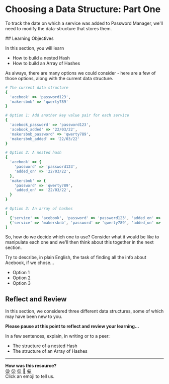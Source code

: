 # Choosing a Data Structure: Part One

To track the date on which a service was added to Password Manager, we'll need to modify the data-structure that stores them.

## Learning Objectives

In this section, you will learn
- How to build a nested Hash
- How to build an Array of Hashes

As always, there are many options we could consider - here are a few of those options, along with the current data structure.

```ruby
# The current data structure
{
  'acebook' => 'password123',
  'makersbnb' => 'qwerty789'
}

# Option 1: Add another key value pair for each service
{
  'acebook_password' => 'password123',
  'acebook_added' => '22/03/22',
  'makersbnb_password' => 'qwerty789',
  'makersbnb_added' => '22/03/22'
}

# Option 2: A nested hash
{
  'acebook' => {
    'password' => 'password123',
    'added_on' => '22/03/22',
  },
  'makersbnb' => {
    'password' => 'qwerty789',
    'added_on' => '22/03/22',
  }
}

# Option 3: An array of hashes
[
  {'service' => 'acebook', 'password' => 'password123', 'added_on' => '22/03/22'},
  {'service' => 'makersbnb', 'password' => 'qwerty789', 'added_on' => '22/03/22'}
]
```

So, how do we decide which one to use? Consider what it would be like to manipulate each one and we'll then think about this together in the next section.

Try to describe, in plain English, the task of finding all the info about Acebook, if we chose...
  - Option 1
  - Option 2
  - Option 3

## Reflect and Review

In this section, we considered three different data structures, some of which may have been new to you.

**Please pause at this point to reflect and review your learning...**

In a few sentences, explain, in writing or to a peer:
- The structure of a nested Hash
- The structure of an Array of Hashes



<!-- BEGIN GENERATED SECTION DO NOT EDIT -->

---

**How was this resource?**  
[😫](https://airtable.com/shrUJ3t7KLMqVRFKR?prefill_Repository=makersacademy/ruby_foundations&prefill_File=chapter3/2_choosing_a_data_structure_i.md&prefill_Sentiment=😫) [😕](https://airtable.com/shrUJ3t7KLMqVRFKR?prefill_Repository=makersacademy/ruby_foundations&prefill_File=chapter3/2_choosing_a_data_structure_i.md&prefill_Sentiment=😕) [😐](https://airtable.com/shrUJ3t7KLMqVRFKR?prefill_Repository=makersacademy/ruby_foundations&prefill_File=chapter3/2_choosing_a_data_structure_i.md&prefill_Sentiment=😐) [🙂](https://airtable.com/shrUJ3t7KLMqVRFKR?prefill_Repository=makersacademy/ruby_foundations&prefill_File=chapter3/2_choosing_a_data_structure_i.md&prefill_Sentiment=🙂) [😀](https://airtable.com/shrUJ3t7KLMqVRFKR?prefill_Repository=makersacademy/ruby_foundations&prefill_File=chapter3/2_choosing_a_data_structure_i.md&prefill_Sentiment=😀)  
Click an emoji to tell us.

<!-- END GENERATED SECTION DO NOT EDIT -->
